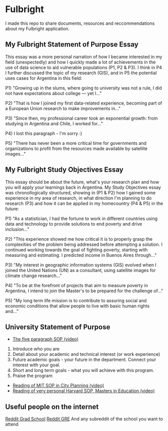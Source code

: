 # Fulbright

I made this repo to share documents, resources and reccommendations about my Fulbright application.

## My Fulbright Statement of Purpose Essay
This essay was a more personal narration of how I became interested in my field (unexpectedly) and how I quickly made a lot of achievements in the use of data science to aid vulnerable populations (P1, P2 & P3). I think in P4 I further discussed the topic of my research (GIS), and in P5 the potential uses cases for Argentina in this field: 

P1) "Growing up in the slums, where going to university was not a rule, I did not have expectations about college — yet I..."

P2) "That is how I joined my first data-related experience, becoming part of a European Union research to make improvements in..."

P3) "Since then, my professional career took an exponential growth: from studying in Argentina and Chile, I worked for..."

P4) I lost this paragraph - I'm sorry :) 

P5) "There has never been a more critical time for governments and organizations to profit from the resources made available by satellite images..."



## My Fulbright Study Objectives Essay 
This essay should be about the future, what's your research plan and how you will apply your learnings back in Argentina. 
My Study Objectives essay was chronollogically structured, showing in (P1 & P2) how I gained some experience in my area of research, in what direction I'm planning to do research (P3) and how it can be applied in my homecountry (P4 & P5) in the future: 

P1) "As a statistician, I had the fortune to work in different countries using data and technology to provide solutions to end poverty and drive inclusion..."

P2) "This experience showed me how critical it is to properly grasp the complexities of the problem being addressed before attempting a solution. I continued working towards the goal of fighting poverty, starting with measuring and estimating. I predicted income in Buenos Aires through..."

P3) "My interest in geographic information systems (GIS) evolved when I joined the United Nations (UN) as a consultant, using satellite images for climate change research..." 

P4) "To be at the forefront of projects that aim to measure poverty in Argentina, I intend to join the Master's to be prepared for the challenge of..."

P5) "My long term life mission is to contribute to assuring social and economic conditions that allow people to live with basic human rights and..."



## University Statement of Purpose 
- [The five paragraph SOP (video)](https://www.youtube.com/watch?v=Yr1OXIS8cjY)
1. Introduce who you are 
2. Detail about your academic and technical interest (or work experience) 
3. Future academic goals - your future in the department. Connect your interest with your goal. 
4. Short and long term goals - what you will achieve with this program. 
5. Praise the program  

- [Reading of MIT SOP in City Planning (video)](https://www.youtube.com/watch?v=yjhSbp2JWp4)
- [Reading of very personal Harvard SOP, Masters in Education (video)](https://www.youtube.com/watch?v=hFc-MawCIDI)


## Useful people on the internet 
[Reddit Grad School](https://www.reddit.com/r/GradSchool/)
[Reddit GRE](https://www.reddit.com/r/GRE/)
And any subreddit of the school you want to attend
